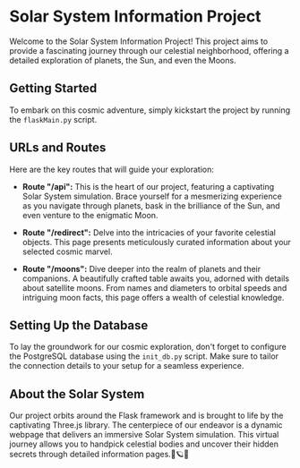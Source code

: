 # Solar System Information Project

Welcome to the Solar System Information Project! This project aims to provide a fascinating journey through our celestial neighborhood, offering a detailed exploration of planets, the Sun, and even the Moons.

## Getting Started

To embark on this cosmic adventure, simply kickstart the project by running the `flaskMain.py` script.

## URLs and Routes

Here are the key routes that will guide your exploration:

- **Route "/api":** This is the heart of our project, featuring a captivating Solar System simulation. Brace yourself for a mesmerizing experience as you navigate through planets, bask in the brilliance of the Sun, and even venture to the enigmatic Moon.

- **Route "/redirect":** Delve into the intricacies of your favorite celestial objects. This page presents meticulously curated information about your selected cosmic marvel.

- **Route "/moons":** Dive deeper into the realm of planets and their companions. A beautifully crafted table awaits you, adorned with details about satellite moons. From names and diameters to orbital speeds and intriguing moon facts, this page offers a wealth of celestial knowledge.

## Setting Up the Database

To lay the groundwork for our cosmic exploration, don't forget to configure the PostgreSQL database using the `init_db.py` script. Make sure to tailor the connection details to your setup for a seamless experience.

## About the Solar System

Our project orbits around the Flask framework and is brought to life by the captivating Three.js library. The centerpiece of our endeavor is a dynamic webpage that delivers an immersive Solar System simulation. This virtual journey allows you to handpick celestial bodies and uncover their hidden secrets through detailed information pages.🌌🪐🚀

